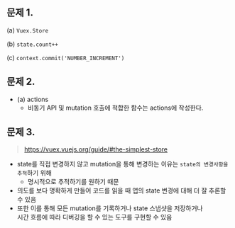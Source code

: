 ## 문제 1.

(a) `Vuex.Store`

(b) `state.count++`

(c) `context.commit('NUMBER_INCREMENT')`



## 문제 2.

- (a) actions
  - 비동기 API 및 mutation 호출에 적합한 함수는 actions에 작성한다.





## 문제 3.

> https://vuex.vuejs.org/guide/#the-simplest-store

- state를 직접 변경하지 않고 mutation을 통해 변경하는 이유는 `state의 변경사항을 추적`하기 위해
  - 명시적으로 추적하기를 원하기 때문
- 의도를 보다 명확하게 만들어 코드를 읽을 때 앱의 state 변경에 대해 더 잘 추론할 수 있음
- 또한 이를 통해 모든 mutation를 기록하거나 state 스냅샷을 저장하거나  
  시간 흐름에 따라 디버깅을 할 수 있는 도구를 구현할 수 있음

